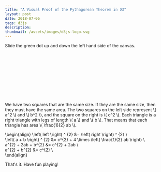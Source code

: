 ```yaml
---
title: "A Visual Proof of the Pythagorean Theorem in D3"
layout: post
date: 2018-07-06
tags: d3js
description:
thumbnail: /assets/images/d3js-logo.svg
---
```


Slide the green dot up and down the left hand side of the canvas.

<svg id="canvas"></svg>

We have two squares that are the same size. If they are the same size, then they must have the same area. The two squares on the left side represent \\( a^2 \\) and \\( b^2 \\), and the square on the right is \\( c^2 \\). Each triangle is a right triangle with legs of length \\( a \\) and \\( b \\). That means that each triangle has area \\( \frac{1}{2} ab \\).

\begin{align}
\left( left \right) ^ {2} &= \left( right \right) ^ {2} \\\
\left( a + b \right) ^ {2} &= c^{2} + 4 \times \left( \frac{1}{2} ab \right) \\\
a^{2} + 2ab + b^{2} &= c^{2} + 2ab \\\
a^{2} + b^{2} &= c^{2} \\\
\end{align}

That's it. Have fun playing!

<script src="/assets/js/jquery/3.3.1/jquery.min.js"></script>
<script src="/assets/js/d3/5.5.0/d3.js"></script>
<script src="/assets/js/pythagorean-theorem.js"></script>
